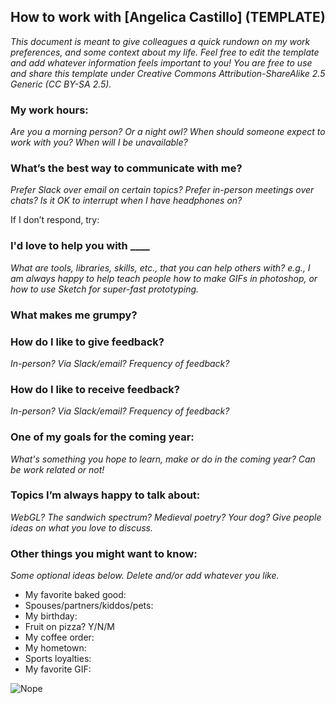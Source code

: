 
## How to work with [Angelica Castillo] (TEMPLATE)
*This document is meant to give colleagues a quick rundown on my work preferences, and some context about my life. Feel free to edit the template and add whatever information feels important to you! You are free to use and share this template under Creative Commons Attribution-ShareAlike 2.5 Generic (CC BY-SA 2.5).* 

### My work hours:
*Are you a morning person? Or a night owl? When should someone expect to work with you? When will I be unavailable?*

### What’s the best way to communicate with me?
*Prefer Slack over email on certain topics? Prefer in-person meetings over chats? Is it OK to interrupt when I have headphones on?*

If I don’t respond, try:

### I'd love to help you with ____
*What are tools, libraries, skills, etc., that you can help others with? e.g., I am always happy to help teach people how to make GIFs in photoshop, or how to use Sketch for super-fast prototyping.*

### What makes me grumpy?
	
### How do I like to give feedback?
*In-person? Via Slack/email? Frequency of feedback?*

### How do I like to receive feedback?
*In-person? Via Slack/email? Frequency of feedback?*

### One of my goals for the coming year:
*What's something you hope to learn, make or do in the coming year? Can be work related or not!*

### Topics I’m always happy to talk about:
*WebGL? The sandwich spectrum? Medieval poetry? Your dog? Give people ideas on what you love to discuss.*

### Other things you might want to know:
*Some optional ideas below. Delete and/or add whatever you like.*

* My favorite baked good:
* Spouses/partners/kiddos/pets:
* My birthday: 
* Fruit on pizza? Y/N/M
* My coffee order:
* My hometown:
* Sports loyalties:
* My favorite GIF: 

![Nope](https://media.giphy.com/media/AXyCwYnfd3jJS/giphy.gif "Nope Rocket")
